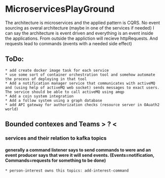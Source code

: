 # MicroservicesPlayGround
The architecture is microservices and the applied pattern is CQRS. No event sourcing as overal architecture (maybe in one of the services if needed) 
I can say the architecture is event driven and everything is an event inside the applications. From outside the appliction will recieve httpRequests. And requests lead to commands (events with a needed side effect)

## ToDo:
    * add create docker image task for each service
    * use some sort of container orchestration tool and somehow automate the process of deploying in that tool
    * Add a notification manager service that communicates with activeMQ and (using help of activeMQ web socket) sends messages to exact users. The service should be able to call activeMQ using amqp
    * Add a coin system integration
    * Add a follow system using a graph database
    * add API gateway for authorization checks (resource server in OAuath2 world)
       
## Bounded contexes and Teams > ? < 
    
    
### services and their relation to kafka topics
#### generally a command listener says to send commands to were and an event producer says that were it will send events. (Events=notification, Commands=requests for something to be done)
    * person-interest owns this topics: add-interest-command
